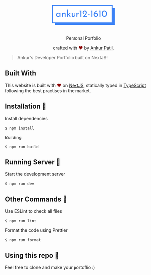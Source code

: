 <div align="center">
  <img alt="HG_LOGO" src="images/logo.svg" height="64" />
</div>

<br>
<p align="center">
Personal Porfolio
</p>
<p align="center">
crafted with <span style="color: #8b0000;">&hearts;</span> by <a href="https://itsankur.tech">Ankur Patil</a>.
</p>

> Ankur's Developer Portfolio built on NextJS!

## Built With

This website is built with <span style="color: #8b0000;">&hearts;</span> on [NextJS](https://nextjs.org/), statically typed in [TypeScript](https://www.typescriptlang.org/) following the best practises in the market.

## Installation 🔧

Install dependencies

```
$ npm install
```

Building

```
$ npm run build
```

## Running Server 🚀

Start the development server

```
$ npm run dev
```

## Other Commands 🚧

Use ESLint to check all files

```
$ npm run lint
```

Format the code using Prettier

```
$ npm run format
```

## Using this repo 🚨
Feel free to clone and make your portoflio :)
